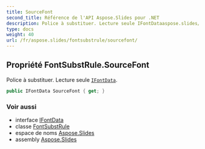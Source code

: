 ```yaml
---
title: SourceFont
second_title: Référence de l'API Aspose.Slides pour .NET
description: Police à substituer. Lecture seule IFontDataaspose.slides/ifontdata.
type: docs
weight: 40
url: /fr/aspose.slides/fontsubstrule/sourcefont/
---
```


## Propriété FontSubstRule.SourceFont

Police à substituer. Lecture seule [`IFontData`](../../ifontdata).

```csharp
public IFontData SourceFont { get; }
```

### Voir aussi

* interface [IFontData](../../ifontdata)
* classe [FontSubstRule](../../fontsubstrule)
* espace de noms [Aspose.Slides](../../fontsubstrule)
* assembly [Aspose.Slides](../../../)

<!-- NE PAS MODIFIER : généré par xmldocmd pour Aspose.Slides.dll -->